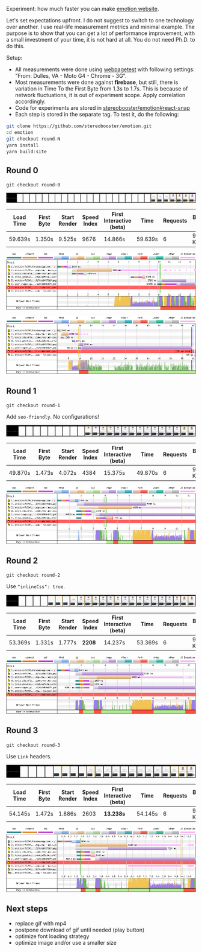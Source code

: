 Experiment: how much faster you can make [emotion website](https://emotion.sh/).

Let's set expectations upfront. I do not suggest to switch to one technology over another. I use real-life measurement metrics and minimal example. The purpose is to show that you can get a lot of performance improvement, with a small investment of your time, it is not hard at all. You do not need Ph.D. to do this.

Setup:
- All measurements were done using [webpagetest](https://www.webpagetest.org) with following settings: "From: Dulles, VA - Moto G4 - Chrome - 3G".
- Most measurements were done against **firebase**, but still, there is variation in Time To the First Byte from 1.3s to 1.7s. This is because of network fluctuations, it is out of experiment scope. Apply correlation accordingly.
- Code for experiments are stored in [stereobooster/emotion#react-snap](https://github.com/stereobooster/emotion/tree/react-snap)
- Each step is stored in the separate tag. To test it, do the following:

```sh
git clone https://github.com/stereobooster/emotion.git
cd emotion
git checkout round-N
yarn install
yarn build:site
```

## Round 0

```
git checkout round-0
```

![emotion-0-filmstrip.png](images/emotion-0-filmstrip.png)

| Load Time | First Byte | Start Render | Speed Index | First Interactive (beta) | Time    | Requests | Bytes In | Time    | Requests | Bytes In | Cost  |
|-----------|------------|--------------|-------------|--------------------------|---------|----------|----------|---------|----------|----------|-------|
| 59.639s   | 1.350s     | 9.525s       | 9676        | 14.866s                  | 59.639s | 6        | 9,084 KB | 61.694s | 8        | 9,113 KB | $$$$$ |

![emotion-0-waterfall.png](images/emotion-0-waterfall.png)

![emotion-0-waterfall-full.png](images/emotion-0-waterfall-full.png)

## Round 1

```
git checkout round-1
```

Add `seo-friendly`. No configurations!

![emotion-1-filmstrip.png](images/emotion-1-filmstrip.png)

| Load Time | First Byte | Start Render | Speed Index | First Interactive (beta) | Time    | Requests | Bytes In | Time    | Requests | Bytes In | Cost  |
|-----------|------------|--------------|-------------|--------------------------|---------|----------|----------|---------|----------|----------|-------|
| 49.870s   | 1.473s     | 4.072s       | 4384        | 15.375s                  | 49.870s | 6        | 9,144 KB | 51.388s | 8        | 9,174 KB | $$$$$ |

![emotion-1-waterfall.png](images/emotion-1-waterfall.png)

## Round 2

```
git checkout round-2
```

Use `"inlineCss": true`.

![emotion-2-filmstrip.png](images/emotion-2-filmstrip.png)

| Load Time | First Byte | Start Render | Speed Index | First Interactive (beta) | Time    | Requests | Bytes In | Time    | Requests | Bytes In | Cost  |
|-----------|------------|--------------|-------------|--------------------------|---------|----------|----------|---------|----------|----------|-------|
| 53.369s   | 1.331s     | 1.777s       | **2208**    | 14.237s                  | 53.369s | 6        | 9,210 KB | 54.875s | 8        | 9,242 KB | $$$$$ |

![emotion-2-waterfall.png](images/emotion-2-waterfall.png)

## Round 3


```
git checkout round-3
```

Use `Link` headers.

![emotion-3-filmstrip.png](images/emotion-3-filmstrip.png)

| Load Time | First Byte | Start Render | Speed Index | First Interactive (beta) | Time    | Requests | Bytes In | Time    | Requests | Bytes In | Cost  |
|-----------|------------|--------------|-------------|--------------------------|---------|----------|----------|---------|----------|----------|-------|
| 54.145s   | 1.472s     | 1.886s       | 2603        | **13.238s**              | 54.145s | 6        | 9,020 KB | 56.609s | 10       | 9,918 KB | $$$$$ |

![emotion-3-waterfall.png](images/emotion-3-waterfall.png)


## Next steps

- replace gif with mp4
- postpone download of gif until needed (play button)
- optimize font loading strategy
- optimize image and/or use a smaller size

